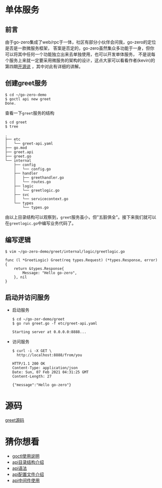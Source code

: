 # 单体服务

## 前言
由于go-zero集成了web/rpc于一体，社区有部分小伙伴会问我，go-zero的定位是否是一款微服务框架，
答案是否定的，go-zero虽然集众多功能于一身，但你可以将其中任何一个功能独立出来去单独使用，也可以开发单体服务，
不是说每个服务上来就一定要采用微服务的架构的设计，这点大家可以看看作者(kevin)的第四期[开源说](https://www.bilibili.com/video/BV1Jy4y127Xu) ，其中对此有详细的讲解。

## 创建greet服务
``` shell
$ cd ~/go-zero-demo
$ goctl api new greet
Done.
```

查看一下`greet`服务的结构
``` shell
$ cd greet
$ tree
```
```text
.
├── etc
│   └── greet-api.yaml
├── go.mod
├── greet.api
├── greet.go
└── internal
    ├── config
    │   └── config.go
    ├── handler
    │   ├── greethandler.go
    │   └── routes.go
    ├── logic
    │   └── greetlogic.go
    ├── svc
    │   └── servicecontext.go
    └── types
        └── types.go
```
由以上目录结构可以观察到，`greet`服务虽小，但"五脏俱全"。接下来我们就可以在`greetlogic.go`中编写业务代码了。

## 编写逻辑
``` shell
$ vim ~/go-zero-demo/greet/internal/logic/greetlogic.go 
```
```golang
func (l *GreetLogic) Greet(req types.Request) (*types.Response, error) {
	return &types.Response{
		Message: "Hello go-zero",
	}, nil
}
```

## 启动并访问服务

* 启动服务
    ``` shell
    $ cd ~/go-zer-demo/greet
    $ go run greet.go -f etc/greet-api.yaml
    ```
    ```text
    Starting server at 0.0.0.0:8888...
    ```

* 访问服务
    ```shell
    $ curl -i -X GET \
      http://localhost:8888/from/you
    ```

    ``` text
    HTTP/1.1 200 OK
    Content-Type: application/json
    Date: Sun, 07 Feb 2021 04:31:25 GMT
    Content-Length: 27
    
    {"message":"Hello go-zero"}
    ```

# 源码
[greet源码](https://github.com/zeromicro/go-zero-demo/greet)

# 猜你想看
* [goctl使用说明](goctl.md)
* [api目录结构介绍](api-dir.md)
* [api语法](api-grammar.md)
* [api配置文件介绍](api-config.md)
* [api中间件使用](middleware.md)



